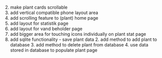 2. make plant cards scrollable
3. add vertical compatible phone layout area
4. add scrolling feature to (plant) home page
5. add layout for statistik page
6. add layout for vand beholder page
7. add bigger area for touching icons individually on plant stat page
8. add sqlite functionality - save plant data
    2. add method to add plant to database
    3. add method to delete plant from database
    4. use data stored in database to populate plant page